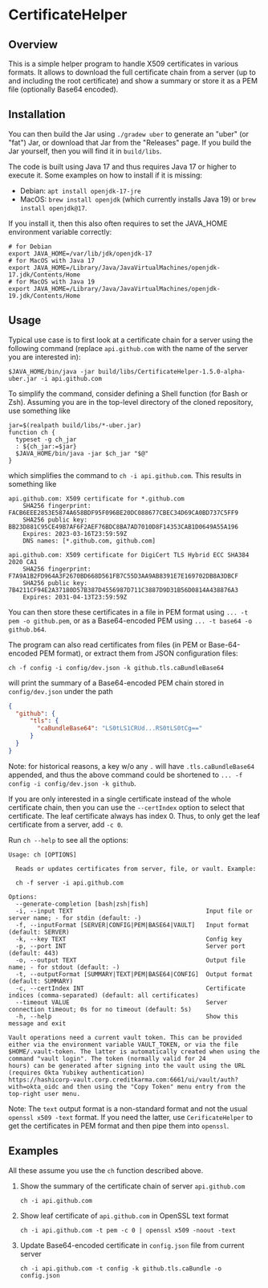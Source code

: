 # CertificateHelper

## Overview

This is a simple helper program to handle X509 certificates in various formats. It allows to download the full
certificate chain from a server (up to and including the root certificate) and show a summary or store it as a PEM
file (optionally Base64 encoded).

## Installation

You can then build the Jar using `./gradew uber` to generate an "uber" (or "fat") Jar, or download that Jar from the
"Releases" page.  If you build the Jar yourself, then you will find it in `build/libs`.

The code is built using Java 17 and thus requires Java 17 or higher to execute it. Some examples on how to install if it is
missing:
 - Debian: `apt install openjdk-17-jre`
 - MacOS: `brew install openjdk` (which currently installs Java 19) or `brew install openjdk@17`.

If you install it, then this also often requires to set the JAVA_HOME environment variable correctly:
```shell
# for Debian
export JAVA_HOME=/var/lib/jdk/openjdk-17
# for MacOS with Java 17
export JAVA_HOME=/Library/Java/JavaVirtualMachines/openjdk-17.jdk/Contents/Home
# for MacOS with Java 19
export JAVA_HOME=/Library/Java/JavaVirtualMachines/openjdk-19.jdk/Contents/Home
```

## Usage

Typical use case is to first look at a certificate chain for a server using the following command (replace
`api.github.com` with the name of the server you are interested in):
```shell
$JAVA_HOME/bin/java -jar build/libs/CertificateHelper-1.5.0-alpha-uber.jar -i api.github.com
```
To simplify the command, consider defining a Shell function (for Bash or Zsh). Assuming you are in the top-level
directory of the cloned repository, use something like
```shell
jar=$(realpath build/libs/*-uber.jar)
function ch {
  typeset -g ch_jar
  : ${ch_jar:=$jar}
  $JAVA_HOME/bin/java -jar $ch_jar "$@"
}
```
which simplifies the command to `ch -i api.github.com`.
This results in something like
```text
api.github.com: X509 certificate for *.github.com
	SHA256 fingerprint: FACB6EEE2853E5874A658BDF95F096BE20DC088677CBEC34D69CA0BD737C5FF9
	SHA256 public key: BB23D881C95CE49B7AF6F2AEF76BDC8BA7AD7010D8F14353CAB1D0649A55A196
	Expires: 2023-03-16T23:59:59Z
	DNS names: [*.github.com, github.com]

api.github.com: X509 certificate for DigiCert TLS Hybrid ECC SHA384 2020 CA1
	SHA256 fingerprint: F7A9A1B2FD964A3F2670BD668D561FB7C55D3AA9AB8391E7E169702DB8A3DBCF
	SHA256 public key: 7B4211CF94E2A37180D57B387D4556987D711C3887D9D31B56D0814A438876A3
	Expires: 2031-04-13T23:59:59Z
```

You can then store these certificates in a file in PEM format using `... -t pem -o github.pem`, or as a Base64-encoded
PEM using `... -t base64 -o github.b64`.

The program can also read certificates from files (in PEM or Base-64-encoded PEM format), or extract them from JSON
configuration files:
```shell
ch -f config -i config/dev.json -k github.tls.caBundleBase64
```
will print the summary of a Base64-encoded PEM chain stored in `config/dev.json` under the path
```json
{
  "github": {
      "tls": {
        "caBundleBase64": "LS0tLS1CRUd...RS0tLS0tCg=="
      }
  }
}
```
Note: for historical reasons, a key w/o any `.` will have `.tls.caBundleBase64` appended, and thus the above
command could be shortened to `... -f config -i config/dev.json -k github`.

If you are only interested in a single certificate instead of the whole certificate chain, then you can use the 
`--certIndex` option to select that certificate. The leaf certificate always has index 0.  Thus, to only get the 
leaf certificate from a server, add `-c 0`.

Run `ch --help` to see all the options:
```text
Usage: ch [OPTIONS]

  Reads or updates certificates from server, file, or vault. Example:

  ch -f server -i api.github.com

Options:
  --generate-completion [bash|zsh|fish]
  -i, --input TEXT                                     Input file or server name; - for stdin (default: -)
  -f, --inputFormat [SERVER|CONFIG|PEM|BASE64|VAULT]   Input format (default: SERVER)
  -k, --key TEXT                                       Config key
  -p, --port INT                                       Server port (default: 443)
  -o, --output TEXT                                    Output file name; - for stdout (default: -)
  -t, --outputFormat [SUMMARY|TEXT|PEM|BASE64|CONFIG]  Output format (default: SUMMARY)
  -c, --certIndex INT                                  Certificate indices (comma-separated) (default: all certificates)
  --timeout VALUE                                      Server connection timeout; 0s for no timeout (default: 5s)
  -h, --help                                           Show this message and exit

Vault operations need a current vault token. This can be provided either via the environment variable VAULT_TOKEN, or via the file
$HOME/.vault-token. The latter is automatically created when using the command "vault login". The token (normally valid for 24
hours) can be generated after signing into the vault using the URL (requires Okta Yubikey authentication)
https://hashicorp-vault.corp.creditkarma.com:6661/ui/vault/auth?with=okta_oidc and then using the "Copy Token" menu entry from the
top-right user menu.
```

Note: The `text` output format is a non-standard format and not the usual `openssl x509 -text` format. If you need
the latter, use `CerificateHelper` to get the certificates in PEM format and then pipe them into `openssl`.

## Examples

All these assume you use the `ch` function described above.

1. Show the summary of the certificate chain of server `api.github.com`
    ```shell
    ch -i api.github.com 
    ```
2. Show leaf certificate of `api.github.com` in OpenSSL text format
    ```shell
    ch -i api.github.com -t pem -c 0 | openssl x509 -noout -text
    ```
3. Update Base64-encoded certificate in `config.json` file from current server 
    ```shell
    ch -i api.github.com -t config -k github.tls.caBundle -o config.json
    ```
